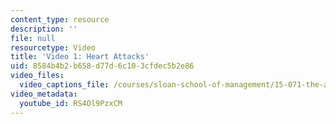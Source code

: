 ```yaml
---
content_type: resource
description: ''
file: null
resourcetype: Video
title: 'Video 1: Heart Attacks'
uid: 8584b4b2-b658-d77d-6c10-3cfdec5b2e86
video_files:
  video_captions_file: /courses/sloan-school-of-management/15-071-the-analytics-edge-spring-2017/clustering/predictive-diagnosis-discovering-patterns-for-disease-detection/video-1-heart-attacks-0/RS4Ol9PzxCM.vtt
video_metadata:
  youtube_id: RS4Ol9PzxCM
---
```

